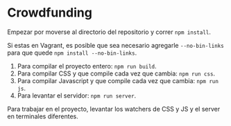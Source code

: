 # Crowdfunding

Empezar por moverse al directorio del repositorio y correr `npm install`.

Si estas en Vagrant, es posible que sea necesario agregarle `--no-bin-links` para que quede `npm install --no-bin-links`.

1. Para compilar el proyecto entero: `npm run build`.
2. Para compilar CSS y que compile cada vez que cambia: `npm run css`.
3. Para compilar Javascript y que compile cada vez que cambia: `npm run js`.
4. Para levantar el servidor: `npm run server`.

Para trabajar en el proyecto, levantar los watchers de CSS y JS y el server en terminales diferentes.
